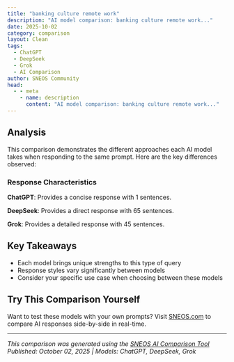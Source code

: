 ```yaml
---
title: "banking culture remote work"
description: "AI model comparison: banking culture remote work..."
date: 2025-10-02
category: comparison
layout: Clean
tags:
  - ChatGPT
  - DeepSeek
  - Grok
  - AI Comparison
author: SNEOS Community
head:
  - - meta
    - name: description
      content: "AI model comparison: banking culture remote work..."
---
```


<ChatComparison
  title="banking culture remote work"
  prompt="banking culture remote work"
  :responses='{
    "ChatGPT": "The banking culture surrounding remote work has evolved significantly, especially since the onset of the COVID-19 pandemic. Here&#39;s an overview of key aspects and trends related to remote work in the banking sector:\n\n### 1. **Flexibility and Work-Life Balance**\n   - Many banks have adopted flexible work arrangements, recognizing the importance of work-life balance for employee satisfaction and retention.\n   - Hybrid models are becoming common, allowing employees to split their time between home and the office.\n\n### 2. **Technology and Digital Transformation**\n   - Banks are investing heavily in technology to facilitate remote work, including secure VPNs, collaboration tools, and cloud-based applications.\n   - Enhanced digital communication tools like Microsoft Teams, Slack, and Zoom have become integral for collaboration.\n\n### 3. **Cultural Shift**\n   - There is an ongoing shift towards a more results-oriented culture rather than a traditional presence-based culture. Managers focus on productivity and outcomes rather than hours spent in the office.\n   - Organizations are fostering a culture of trust, as employees are often given more autonomy in how they manage their time.\n\n### 4. **Regulatory Compliance and Security Concerns**\n   - The banking industry is highly regulated, which brings unique challenges to remote work. Compliance with regulations on data security and privacy is paramount.\n   - Banks are incorporating robust cybersecurity measures to protect sensitive financial data accessed remotely.\n\n### 5. **Employee Engagement and Inclusion**\n   - To maintain engagement and a sense of belonging, banks are implementing various virtual team-building activities and check-ins.\n   - Efforts are being made to ensure all employees have an equal voice in virtual settings, addressing potential challenges with inclusivity.\n\n### 6. **Training and Development**\n   - Remote training programs are essential for onboarding new employees and upskilling existing staff, with a focus on digital skills.\n   - Continuous professional development is emphasized, utilizing online learning platforms.\n\n### 7. **Challenges and Considerations**\n   - Communication can be a challenge in a remote work setting, requiring intentional strategies to ensure transparency and clarity.\n   - Maintaining company culture and collaboration can be difficult when teams are physically separated, necessitating innovative approaches to keep teams connected and aligned.\n\n### 8. **Future Trends**\n   - As remote work solidifies its place in banking, future policies may lean towards hybrid work models, where work-from-home options remain available.\n   - There may be an increased emphasis on employee well-being, mental health resources, and ergonomic home office setups.\n\nOverall, the banking culture surrounding remote work is undergoing transformation, requiring adaptation from organizations and employees alike. The lessons learned during the pandemic are likely to influence the future of work in the banking sector for years to come.",
    "DeepSeek": "Of course. The collision of traditional **banking culture** and the rise of **remote work** is one of the most significant and challenging transformations in the modern corporate world.\n\nHere\u2019s a detailed breakdown of the dynamics at play, the challenges, and the emerging future.\n\n### The Traditional Banking Culture: The \u0022Old World\u0022\n\nBanking has historically been built on a culture of:\n\n1.  **Presence and Visibility:** \u0022Face time\u0022 was crucial. Being seen at your desk, especially early and late, was a proxy for dedication and productivity. Management was often done by walking around.\n2.  **Formality and Hierarchy:** Clear chains of command, suits, a physical trading floor, and formal meetings were the norms. Communication was often top-down.\n3.  **Control and Security:** Banks are fortresses of sensitive financial data. The physical office was a controlled environment with secure networks, monitored entry/exit, and limited personal device use.\n4.  **Collaboration and Apprenticeship:** Junior employees learned by sitting next to seniors, overhearing phone calls, and being immersed in the office\u0027s social and professional fabric.\n5.  **Client-Facing Rituals:** A huge part of banking, especially in investment and commercial banking, revolves around in-person client meetings, lunches, and networking events.\n\n### The Shock of Remote Work: The \u0022New World\u0022\n\nThe pandemic forced a rapid shift to remote work, challenging every pillar of the old culture.\n\n#### **Major Challenges in the Transition**\n\n1.  **The Trust Deficit:** The biggest hurdle. Managers schooled in the \u0022visibility = productivity\u0022 model struggle to trust employees they can\u0027t see. This often leads to over-monitoring through software, which can damage morale.\n2.  **Security Risks:** The attack surface exploded. Home networks are less secure than office firewalls. The risk of data leakage (intentional or accidental) is higher, requiring massive investments in VPNs, zero-trust architectures, and employee training.\n3.  **Cultural Erosion:** How do you maintain a cohesive company culture, foster team bonds, or onboard new hires when there\u0027s no water cooler, no shared coffee breaks, and no casual hallway conversations? This can lead to employee disconnection and siloed teams.\n4.  **Inequity and Two-Tier Systems:**\n    *   **Front Office vs. Back Office:** Traders, relationship managers, and branch staff often need to be on-site, while HR, IT, and analytics can work remotely. This can create a divide between \u0022essential\u0022 on-site staff and \u0022remote\u0022 staff.\n    *   **The \u0022Proximity Bias\u0022:** Employees who choose to come into the office may have better visibility and faster career advancement, unfairly penalizing those who work remotely effectively.\n5.  **Innovation and Spontaneous Collaboration:** The \u0022magic\u0022 of a trading floor or a team huddling around a whiteboard is hard to replicate on Zoom. Many argue that spontaneous, creative problem-solving suffers in a fully remote setting.\n\n### The Emerging Hybrid Model and Its Benefits\n\nDespite the challenges, banks are not returning to a full 5-day office week. A **hybrid model** is becoming the standard, and it offers significant advantages:\n\n1.  **Access to a Wider Talent Pool:** Banks are no longer geographically constrained. They can hire the best tech talent, quants, or analysts from anywhere, crucial for competing with fintech companies.\n2.  **Increased Employee Satisfaction and Retention:** Remote work offers flexibility, eliminates commutes, and improves work-life balance. This is a powerful tool for attracting and retaining talent, especially younger generations.\n3.  **Potential for Productivity Gains:** For focused, analytical work (e.g., financial modeling, coding, report writing), many employees are more productive without office distractions.\n4.  **Reduced Real Estate Costs:** Banks can significantly downsize their expensive office footprints in city centers.\n\n### How Banking Culture is Adapting and Evolving\n\nThe culture is not just being eroded; it\u0027s being **rewritten**. Successful banks are actively managing this change:\n\n*   **From Presence to Output:** Managers are being trained to evaluate based on deliverables and results, not hours logged online.\n*   **Intentional Communication:** Replacing hallway chats with scheduled virtual check-ins, dedicated collaboration tools (Slack, Teams), and \u0022virtual coffee\u0022 meetings.\n*   **Reinventing the Office:** The office is becoming a **collaboration hub**. Instead of rows of desks, it\u0027s designed for team meetings, client pitches, and building social capital. People come in with a purpose.\n*   **Hyper-Focus on Cybersecurity:** Implementing robust security protocols, mandatory training, and secure technology is now a non-negotiable pillar of remote work policy.\n*   **Reimagining Onboarding and Mentorship:** Creating structured virtual mentorship programs and using technology to make new hires feel connected from day one.\n\n### The Future: A Blended Culture\n\nThe future of banking culture is not fully remote, nor is it a return to 2019. It\u0027s a **blended, more flexible culture** that prioritizes:\n\n*   **Trust and Autonomy:** Empowering employees to manage their work and time.\n*   **Digital-First Collaboration:** Seamlessly integrating in-person and remote participants.\n*   **Purpose-Driven Office Use:** The office is for what it does best: collaboration, culture-building, and complex training.\n*   **Talent-Centricity:** Using flexibility as a key competitive advantage in the war for talent.\n\n**In conclusion,** the shift to remote work has been a forced experiment that exposed the weaknesses of traditional banking culture but also revealed new possibilities. The most successful banks will be those that proactively shape this new hybrid culture, leveraging its benefits while mitigating its risks, ultimately creating a more resilient, modern, and attractive workplace.",
    "Grok": "The concept of **banking culture in the context of remote work** refers to how traditional banking institutions, which have historically relied on in-person interactions and hierarchical structures, adapt their organizational culture, values, and operational practices to a remote or hybrid working environment. Banking culture typically emphasizes trust, compliance, security, and customer service, and transitioning to remote work presents both challenges and opportunities in maintaining these priorities.\n\nHere are some key aspects of banking culture in the context of remote work, along with challenges and strategies to address them:\n\n### 1. **Core Elements of Banking Culture in Remote Work**\n   - **Trust and Accountability**: Banking is built on trust, both internally among employees and externally with customers. Remote work can make it harder to foster trust without face-to-face interactions, so organizations must emphasize transparency and accountability.\n   - **Customer-Centric Focus**: Banks prioritize customer service, and remote work requires adapting communication channels to ensure clients still feel valued and supported (e.g., virtual meetings, chat support, and secure digital platforms).\n   - **Compliance and Security**: The banking sector is highly regulated, and remote work introduces risks related to data security, fraud, and adherence to policies. A strong culture of compliance must be reinforced through training and technology.\n   - **Collaboration and Teamwork**: Banking often involves teamwork across departments (e.g., loans, investments, customer service). Remote work can hinder spontaneous collaboration, so fostering a culture of communication through digital tools is essential.\n\n### 2. **Challenges of Remote Work in Banking Culture**\n   - **Isolation and Employee Engagement**: Remote work can lead to feelings of isolation, reducing team cohesion and morale. Banking culture often thrives on mentorship and in-person training, which can be harder to replicate remotely.\n   - **Data Security Risks**: With employees accessing sensitive customer information from home, there\u2019s a heightened risk of data breaches. Banking culture must prioritize strict cybersecurity protocols and employee awareness.\n   - **Work-Life Balance**: The high-pressure environment of banking can be exacerbated by remote work, as employees may struggle to disconnect, leading to burnout. A supportive culture is needed to promote balance.\n   - **Onboarding and Training**: New hires may struggle to absorb the organization\u0027s culture and values without in-person interaction, which is critical in a trust-based industry like banking.\n   - **Monitoring Performance**: Managers may find it challenging to assess employee performance without direct supervision, and a culture overly focused on micromanagement can erode trust.\n\n### 3. **Strategies to Adapt Banking Culture for Remote Work**\n   - **Leverage Technology for Collaboration**: Use tools like Microsoft Teams, Slack, or Zoom to maintain team communication and replicate the camaraderie of office environments through virtual coffee breaks or team-building activities.\n   - **Prioritize Cybersecurity**: Invest in secure VPNs, multi-factor authentication, and regular security training to protect sensitive data. Reinforce a culture of responsibility around data handling.\n   - **Foster Employee Well-Being**: Promote a culture that values mental health by offering flexible schedules, wellness programs, and resources for remote workers to maintain work-life balance.\n   - **Redefine Leadership and Communication**: Encourage leaders to be more approachable and empathetic in a remote setting. Regular check-ins and transparent communication can help maintain trust and alignment with the bank\u2019s values.\n   - **Adapt Training Programs**: Develop robust virtual onboarding and training programs to immerse new hires in the bank\u2019s culture, values, and compliance standards. Use e-learning platforms and mentorship programs to bridge the gap.\n   - **Focus on Results, Not Presence**: Shift the culture from valuing physical presence to measuring outcomes and productivity. This can help build trust and empower employees in a remote environment.\n   - **Maintain Customer Focus**: Equip remote teams with tools to provide seamless customer experiences, such as secure video consultations and personalized digital services, ensuring the customer remains at the heart of the culture.\n\n### 4. **Benefits of Remote Work in Banking Culture**\n   - **Access to Wider Talent Pool**: Remote work allows banks to hire talent from diverse geographic locations, fostering a more inclusive culture.\n   - **Cost Efficiency**: Reducing the need for large office spaces can lower costs, allowing resources to be redirected toward employee development or customer service initiatives.\n   - **Increased Flexibility**: Offering remote work options can improve employee satisfaction and retention, aligning with modern workplace expectations and enhancing the bank\u2019s culture as forward-thinking.\n\n### 5. **Examples of Cultural Shifts in Banking**\n   - **Digital-First Mindset**: Many banks, such as JPMorgan Chase and Citi, have embraced hybrid work models post-COVID-19, investing heavily in digital tools to maintain a collaborative culture remotely.\n   - **Employee-Centric Policies**: Some banks have introduced mental health resources and flexible schedules to adapt their traditionally rigid culture to the needs of remote workers.\n   - **Innovation and Agility**: Remote work has pushed banks to adopt more agile practices, breaking away from slow, hierarchical decision-making to a culture that values innovation and quick adaptation.\n\n### Conclusion\nAdapting banking culture to remote work requires balancing the industry\u2019s traditional values\u2014trust, security, and customer focus\u2014with the demands of a digital, distributed workforce. By leveraging technology, prioritizing employee well-being, and maintaining a strong focus on compliance and customer service, banks can create a remote-friendly culture that upholds their core principles while embracing modern work trends."
  }'
  published-date="14:28"
/>

## Analysis

This comparison demonstrates the different approaches each AI model takes when responding to the same prompt. Here are the key differences observed:

### Response Characteristics

**ChatGPT**: Provides a concise response with 1 sentences. 

**DeepSeek**: Provides a direct response with 65 sentences. 

**Grok**: Provides a detailed response with 45 sentences. 

## Key Takeaways

- Each model brings unique strengths to this type of query
- Response styles vary significantly between models
- Consider your specific use case when choosing between these models

## Try This Comparison Yourself

Want to test these models with your own prompts? Visit [SNEOS.com](https://sneos.com) to compare AI responses side-by-side in real-time.

---

*This comparison was generated using the [SNEOS AI Comparison Tool](https://sneos.com)*
*Published: October 02, 2025 | Models: ChatGPT, DeepSeek, Grok*
